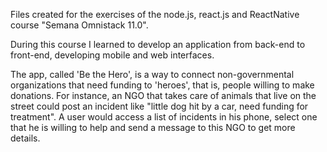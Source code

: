 Files created for the exercises of the node.js, react.js and ReactNative course "Semana Omnistack 11.0".

During this course I learned to develop an application from back-end to front-end, developing mobile and web interfaces.

The app, called 'Be the Hero', is a way to connect non-governmental organizations that need funding to 'heroes', that is, people willing to make donations. For instance, an NGO that takes care of animals that live on the street could post an incident like "little dog hit by a car, need funding for treatment". A user would access a list of incidents in his phone, select one that he is willing to help and send a message to this NGO to get more details.
